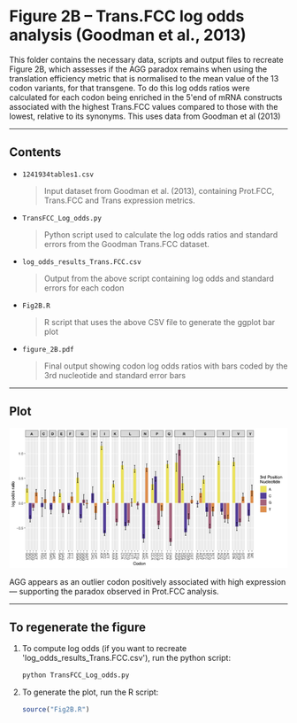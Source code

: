 # Figure 2B – Trans.FCC log odds analysis (Goodman et al., 2013)

This folder contains the necessary data, scripts and output files to recreate Figure 2B, which assesses if the AGG paradox remains when using the translation efficiency metric that is normalised to the mean value of the 13 codon variants, for that transgene. To do this log odds ratios were calculated for each codon being enriched in the 5'end of mRNA constructs associated with the highest Trans.FCC values compared to those with the lowest, relative to its synonyms. This uses data from Goodman et al (2013)

---
##  Contents

- `1241934tables1.csv`  
  > Input dataset from Goodman et al. (2013), containing Prot.FCC, Trans.FCC and Trans expression metrics.

- `TransFCC_Log_odds.py`  
  > Python script used to calculate the log odds ratios and standard errors from the Goodman Trans.FCC dataset.

- `log_odds_results_Trans.FCC.csv`  
  > Output from the above script containing log odds and standard errors for each codon

- `Fig2B.R`  
  > R script that uses the above CSV file to generate the ggplot bar plot 

- `figure_2B.pdf`  
  > Final output showing codon log odds ratios with bars coded by the 3rd nucleotide and standard error bars

---

## Plot

![Figure 1](figure_2B.png)

AGG appears as an outlier codon positively associated with high expression — supporting the paradox observed in Prot.FCC analysis.

---

## To regenerate the figure

1. To compute log odds (if you want to recreate 'log_odds_results_Trans.FCC.csv'), run the python script:
   ```bash
   python TransFCC_Log_odds.py

2. To generate the plot, run the R script: 
    ```r
    source("Fig2B.R")
    ```
